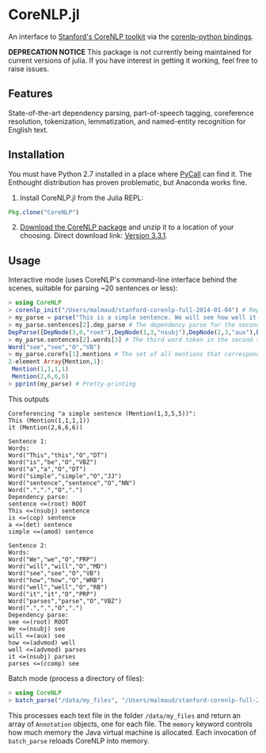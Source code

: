 CoreNLP.jl
==============

An interface to [Stanford's CoreNLP toolkit](http://nlp.stanford.edu/software/corenlp.shtml) via the [corenlp-python bindings](https://bitbucket.org/torotoki/corenlp-python). 

**DEPRECATION NOTICE** 
This package is not currently being maintained for current versions of julia.
If you have interest in getting it working, feel free to raise issues.



Features
----------
State-of-the-art dependency parsing, part-of-speech tagging, coreference resolution, tokenization, lemmatization, and named-entity recognition for English text. 

Installation
--------------
You must have Python 2.7 installed in a place where [PyCall](https://github.com/stevengj/PyCall.jl) can find it. The Enthought distribution has proven problematic, but Anaconda works fine. 

1. Install CoreNLP.jl from the Julia REPL:
```julia
Pkg.clone("CoreNLP")
```

2. [Download the CoreNLP package](http://nlp.stanford.edu/software/corenlp.shtml#Download) and unzip it to a location of your choosing. Direct download link: [Version 3.3.1](http://nlp.stanford.edu/software/stanford-corenlp-full-2014-01-04.zip).

Usage
-------

Interactive mode (uses CoreNLP's command-line interface behind the scenes, suitable for parsing ~20 sentences or less):

```julia
> using CoreNLP
> corenlp_init("/Users/malmaud/stanford-corenlp-full-2014-01-04") # Replace this with wherever you extracted Stanford's CoreNLP toolkit to. This may take a few minutes to execute as the large statistical language models are loaded into memory.
> my_parse = parse("This is a simple sentence. We will see how well it parses.")
> my_parse.sentences[2].dep_parse # The dependency parse for the second sentence. The first two numbers are the index of the child and parent word token.
DepParse([DepNode(3,0,"root"),DepNode(1,3,"nsubj"),DepNode(2,3,"aux"),DepNode(4,5,"advmod"),DepNode(5,7,"advmod"),DepNode(6,7,"nsubj"),DepNode(7,3,"ccomp")])
> my_parse.sentences[2].words[3] # The third word token in the second sentence, with all its annotations
Word("see","see","O","VB")
> my_parse.corefs[1].mentions # The set of all mentions that correspond to my_parse.corefs[1].repr (The representative mention), identified by a (sentence, word-start, word-end) address. The last coordinate is of the root word of the coference.
2-element Array{Mention,1}:
 Mention(1,1,1,1)
 Mention(2,6,6,6)
> pprint(my_parse) # Pretty-printing
```

This outputs

```
Coreferencing "a simple sentence (Mention(1,3,5,5))":
This (Mention(1,1,1,1))
it (Mention(2,6,6,6))

Sentence 1:
Words:
Word("This","this","O","DT")
Word("is","be","O","VBZ")
Word("a","a","O","DT")
Word("simple","simple","O","JJ")
Word("sentence","sentence","O","NN")
Word(".",".","O",".")
Dependency parse:
sentence <=(root) ROOT
This <=(nsubj) sentence
is <=(cop) sentence
a <=(det) sentence
simple <=(amod) sentence

Sentence 2:
Words:
Word("We","we","O","PRP")
Word("will","will","O","MD")
Word("see","see","O","VB")
Word("how","how","O","WRB")
Word("well","well","O","RB")
Word("it","it","O","PRP")
Word("parses","parse","O","VBZ")
Word(".",".","O",".")
Dependency parse:
see <=(root) ROOT
We <=(nsubj) see
will <=(aux) see
how <=(advmod) well
well <=(advmod) parses
it <=(nsubj) parses
parses <=(ccomp) see
```

Batch mode (process a directory of files):

```julia
> using CoreNLP
> batch_parse("/data/my_files", "/Users/malmaud/stanford-corenlp-full-2014-01-04", memory="8g")
```

This processes each text file in the folder ``/data/my_files`` and return an array of ``Annotation`` objects, one for each file. The ``memory`` keyword controls how much memory the Java virtual machine is allocated. Each invocation of ``batch_parse`` reloads CoreNLP into memory. 
